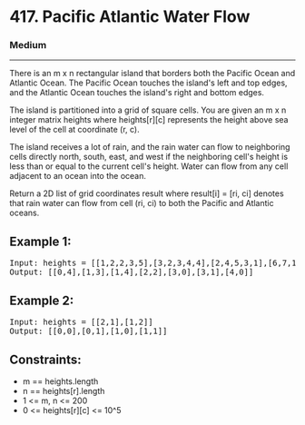 # 417. Pacific Atlantic Water Flow

### Medium

---

There is an m x n rectangular island that borders both the Pacific Ocean and Atlantic Ocean. The Pacific Ocean touches the island's left and top edges, and the Atlantic Ocean touches the island's right and bottom edges.

The island is partitioned into a grid of square cells. You are given an m x n integer matrix heights where heights[r][c] represents the height above sea level of the cell at coordinate (r, c).

The island receives a lot of rain, and the rain water can flow to neighboring cells directly north, south, east, and west if the neighboring cell's height is less than or equal to the current cell's height. Water can flow from any cell adjacent to an ocean into the ocean.

Return a 2D list of grid coordinates result where result[i] = [ri, ci] denotes that rain water can flow from cell (ri, ci) to both the Pacific and Atlantic oceans.

## Example 1:

<pre>
Input: heights = [[1,2,2,3,5],[3,2,3,4,4],[2,4,5,3,1],[6,7,1,4,5],[5,1,1,2,4]]
Output: [[0,4],[1,3],[1,4],[2,2],[3,0],[3,1],[4,0]]
</pre>

## Example 2:

<pre>
Input: heights = [[2,1],[1,2]]
Output: [[0,0],[0,1],[1,0],[1,1]]
</pre>

## Constraints:

- m == heights.length
- n == heights[r].length
- 1 <= m, n <= 200
- 0 <= heights[r][c] <= 10^5

